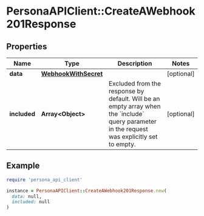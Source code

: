 # PersonaAPIClient::CreateAWebhook201Response

## Properties

| Name | Type | Description | Notes |
| ---- | ---- | ----------- | ----- |
| **data** | [**WebhookWithSecret**](WebhookWithSecret.md) |  | [optional] |
| **included** | **Array&lt;Object&gt;** | Excluded from the response by default. Will be an empty array when the &#x60;include&#x60; query parameter in the request was explicitly set to empty. | [optional] |

## Example

```ruby
require 'persona_api_client'

instance = PersonaAPIClient::CreateAWebhook201Response.new(
  data: null,
  included: null
)
```

